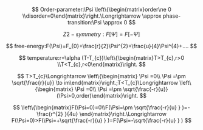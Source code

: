 $$
Order-parameter:\Psi \left\{\begin{matrix}order\ne 0 \\disorder=0\end{matrix}\right.\Longrightarrow \approx phase-transition:\Psi \approx 0
$$

$$
Z2-symmetry:F[\Psi ]=F[-\Psi]
$$

$$
free-energy:F(\Psi)=F_{0}+\frac{r}{2}\Psi^{2}+\frac{u}{4}\Psi^{4}+....
$$

$$
temperature:r=\alpha (T-T_{c})\left\{\begin{matrix}T>T_{c},r>0 \\T<T_{c},r<0\end{matrix}\right.
$$

$$
T>T_{c}\Longrightarrow \left\{\begin{matrix} \Psi =0\\ \Psi =\pm \sqrt{\frac{r}{u}} \to im\end{matrix}\right.;T<T_{c}\Longrightarrow \left\{\begin{matrix} \Psi =0\\ \Psi =\pm \sqrt{\frac{-r}{u}}(\Psi>0,order)\end{matrix}\right.
$$

$$
\left\{\begin{matrix}F(\Psi=0)=0\\F(\Psi=\pm \sqrt{\frac{-r}{u} } )=-\frac{r^{2} }{4u} \end{matrix}\right.\Longrightarrow F(\Psi=0)>F(\Psi=+\sqrt{\frac{-r}{u} } )=F(\Psi=-\sqrt{\frac{-r}{u} } )
$$
